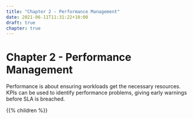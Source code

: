 ```yaml
---
title: "Chapter 2 - Performance Management"
date: 2021-06-11T11:31:22+10:00
draft: true
chapter: true
---
```


# Chapter 2 - Performance Management

Performance is about ensuring workloads get the necessary resources. KPIs can be used to identify performance problems, giving early warnings before SLA is breached.

{{% children  %}}